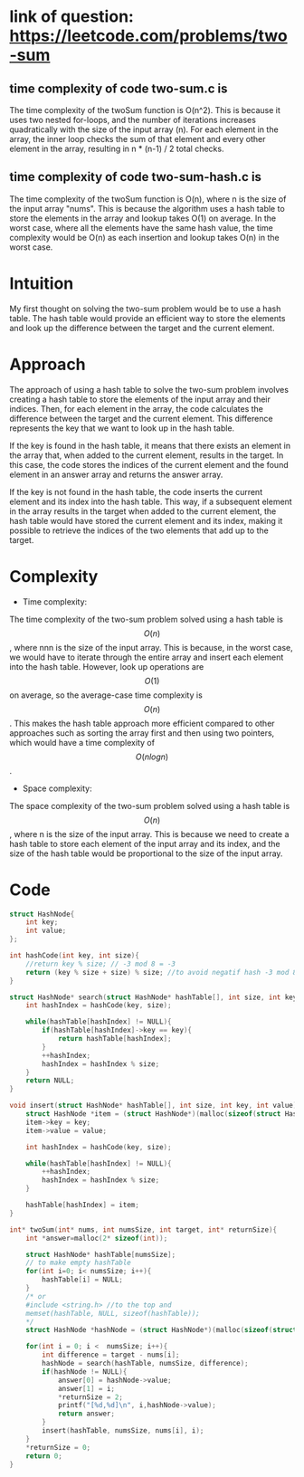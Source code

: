 # link of question: https://leetcode.com/problems/two-sum

## time complexity of code two-sum.c is 
 The time complexity of the twoSum function is O(n^2). This is because it uses two nested for-loops, and the number of iterations increases quadratically with the size of the input array (n). For each element in the array, the inner loop checks the sum of that element and every other element in the array, resulting in n * (n-1) / 2 total checks.

## time complexity of code two-sum-hash.c is 
 The time complexity of the twoSum function is O(n), where n is the size of the input array "nums". This is because the algorithm uses a hash table to store the elements in the array and lookup takes O(1) on average. In the worst case, where all the elements have the same hash value, the time complexity would be O(n) as each insertion and lookup takes O(n) in the worst case.


# Intuition

My first thought on solving the two-sum problem would be to use a hash table. The hash table would provide an efficient way to store the elements and look up the difference between the target and the current element.

# Approach

The approach of using a hash table to solve the two-sum problem involves creating a hash table to store the elements of the input array and their indices. Then, for each element in the array, the code calculates the difference between the target and the current element. This difference represents the key that we want to look up in the hash table.

If the key is found in the hash table, it means that there exists an element in the array that, when added to the current element, results in the target. In this case, the code stores the indices of the current element and the found element in an answer array and returns the answer array.

If the key is not found in the hash table, the code inserts the current element and its index into the hash table. This way, if a subsequent element in the array results in the target when added to the current element, the hash table would have stored the current element and its index, making it possible to retrieve the indices of the two elements that add up to the target.

# Complexity

- Time complexity:

The time complexity of the two-sum problem solved using a hash table is $$O(n)$$, where nnn is the size of the input array. This is because, in the worst case, we would have to iterate through the entire array and insert each element into the hash table. However, look up operations are $$O(1)$$ on average, so the average-case time complexity is $$O(n)$$. This makes the hash table approach more efficient compared to other approaches such as sorting the array first and then using two pointers, which would have a time complexity of $$O(nlogn)$$.

- Space complexity:

The space complexity of the two-sum problem solved using a hash table is $$O(n)$$, where n is the size of the input array. This is because we need to create a hash table to store each element of the input array and its index, and the size of the hash table would be proportional to the size of the input array.

# Code

```cpp
struct HashNode{
    int key;
    int value;
};

int hashCode(int key, int size){
    //return key % size; // -3 mod 8 = -3
    return (key % size + size) % size; //to avoid negatif hash -3 mod 8 = 5
}

struct HashNode* search(struct HashNode* hashTable[], int size, int key){
    int hashIndex = hashCode(key, size);

    while(hashTable[hashIndex] != NULL){
        if(hashTable[hashIndex]->key == key){
            return hashTable[hashIndex];
        }
        ++hashIndex;
        hashIndex = hashIndex % size;
    }
    return NULL;
}

void insert(struct HashNode* hashTable[], int size, int key, int value){
    struct HashNode *item = (struct HashNode*)(malloc(sizeof(struct HashNode)));
    item->key = key;
    item->value = value;

    int hashIndex = hashCode(key, size);

    while(hashTable[hashIndex] != NULL){
        ++hashIndex;
        hashIndex = hashIndex % size;
    }

    hashTable[hashIndex] = item;
}

int* twoSum(int* nums, int numsSize, int target, int* returnSize){
    int *answer=malloc(2* sizeof(int));

    struct HashNode* hashTable[numsSize];
    // to make empty hashTable
    for(int i=0; i< numsSize; i++){
        hashTable[i] = NULL;
    }
    /* or 
    #include <string.h> //to the top and 
    memset(hashTable, NULL, sizeof(hashTable));
    */
    struct HashNode *hashNode = (struct HashNode*)(malloc(sizeof(struct HashNode)));

    for(int i = 0; i <  numsSize; i++){
        int difference = target - nums[i];
        hashNode = search(hashTable, numsSize, difference);
        if(hashNode != NULL){
            answer[0] = hashNode->value;
            answer[1] = i;
            *returnSize = 2;
            printf("[%d,%d]\n", i,hashNode->value);
            return answer;
        }
        insert(hashTable, numsSize, nums[i], i);
    }
    *returnSize = 0;
    return 0;
}
```
